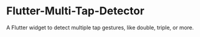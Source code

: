 # Flutter-Multi-Tap-Detector
A Flutter widget to detect multiple tap gestures, like double, triple, or more.
